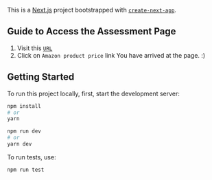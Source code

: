 This is a [Next.js](https://nextjs.org/) project bootstrapped with [`create-next-app`](https://github.com/vercel/next.js/tree/canary/packages/create-next-app).

## Guide to Access the Assessment Page

1. Visit this [`URL`](https://grepsr-eight.vercel.app/dataset)
2. Click on `Amazon product price` link
   You have arrived at the page. :)

## Getting Started

To run this project locally, first, start the development server:

```bash
npm install
# or
yarn
```

```bash
npm run dev
# or
yarn dev
```

To run tests, use:

```bash
npm run test
```

